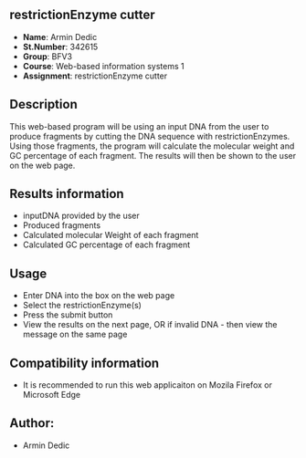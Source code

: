 ## restrictionEnzyme cutter 

* **Name**:             Armin Dedic
* **St.Number**:        342615
* **Group**:            BFV3
* **Course**:           Web-based information systems 1
* **Assignment**:       restrictionEnzyme cutter

## Description ##
This web-based program will be using an input DNA from the user to produce fragments by cutting the 
DNA sequence with restrictionEnzymes. Using those fragments, the program will calculate the molecular weight
and GC percentage of each fragment. The results will then be shown to the user on the web page.
 
## Results information ##
 * inputDNA provided by the user
 * Produced fragments
 * Calculated molecular Weight of each fragment
 * Calculated GC percentage of each fragment

## Usage ##
 * Enter DNA into the box on the web page
 * Select the restrictionEnzyme(s)
 * Press the submit button
 * View the results on the next page, OR if invalid DNA - then view the message on the same page

## Compatibility information ##
 * It is recommended to run this web applicaiton on Mozila Firefox or Microsoft Edge
 
## Author:
 * Armin Dedic
